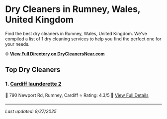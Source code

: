 # Dry Cleaners in Rumney, Wales, United Kingdom

Find the best dry cleaners in Rumney, Wales, United Kingdom. We've compiled a list of 1 dry cleaning services to help you find the perfect one for your needs.

🌐 **[View Full Directory on DryCleanersNear.com](https://drycleanersnear.com/city/United%20Kingdom/Wales/Rumney)**

## Top Dry Cleaners

### 1. [Cardiff launderette 2](https://drycleanersnear.com/dryCleaner/68a52d145ea1ca1ba63a57de/cardiff-launderette-2)
📍 790 Newport Rd, Rumney, Cardiff
⭐ Rating: 4.3/5
🔗 [View Full Details](https://drycleanersnear.com/dryCleaner/68a52d145ea1ca1ba63a57de/cardiff-launderette-2)


---

*Last updated: 8/27/2025*
